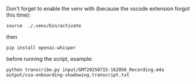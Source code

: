 Don't forget to enable the venv with (because the vscode extension forgot this time):

`source  ./.venv/bin/activate`

then 

`pip install openai-whisper`

before running the script, example:

`python transcribe.py input/GMT20250715-162056_Recording.m4a output/csa-onboarding-shadowing.transcript.txt`

